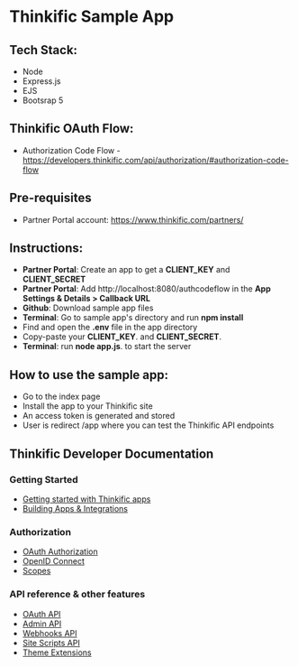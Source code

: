 # Thinkific Sample App

## Tech Stack:

- Node
- Express.js
- EJS
- Bootsrap 5

## Thinkific OAuth Flow:

- Authorization Code Flow - https://developers.thinkific.com/api/authorization/#authorization-code-flow

## Pre-requisites

- Partner Portal account: https://www.thinkific.com/partners/

## Instructions:

- **Partner Portal**: Create an app to get a **CLIENT_KEY** and **CLIENT_SECRET**
- **Partner Portal**: Add http://localhost:8080/authcodeflow in the **App Settings & Details > Callback URL**
- **Github**: Download sample app files
- **Terminal**: Go to sample app's directory and run **npm install**
- Find and open the **.env** file in the app directory
- Copy-paste your **CLIENT_KEY**. and **CLIENT_SECRET**.
- **Terminal**: run **node app.js**. to start the server

## How to use the sample app:

- Go to the index page
- Install the app to your Thinkific site
- An access token is generated and stored
- User is redirect /app where you can test the Thinkific API endpoints

## Thinkific Developer Documentation

### Getting Started
- [Getting started with Thinkific apps](https://developers.thinkific.com/building-apps/#getting-started-with-apps)
- [Building Apps & Integrations](https://developers.thinkific.com/building-apps/)

### Authorization
- [OAuth Authorization](https://developers.thinkific.com/api/authorization/)
- [OpenID Connect](https://developers.thinkific.com/api/openid-connect)
- [Scopes](https://developers.thinkific.com/api/scopes)

### API reference & other features
- [OAuth API](https://developers.thinkific.com/api/oauth/)
- [Admin API](https://developers.thinkific.com/api/api-documentation/)
- [Webhooks API](https://developers.thinkific.com/api/webhooks-api/)
- [Site Scripts API](https://developers.thinkific.com/building-apps/site-scripts/)
- [Theme Extensions](https://developers.thinkific.com/building-apps/theme-extensions/)
